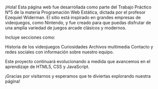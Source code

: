 ¡Hola!
Esta página web fue desarrollada como parte del Trabajo Práctico N°5 de la materia Programación Web Estática, dictada por el profesor Ezequiel Widerman.
El sitio está inspirado en grandes empresas de videojuegos, como Nintendo, y fue creado para que puedas disfrutar de una amplia variedad de juegos arcade clásicos y modernos.

Incluye secciones como:

Historia de los videojuegos
Curiosidades
Archivos multimedia
Contacto y redes sociales con información sobre nuestro equipo.

Este proyecto continuará evolucionando a medida que avancemos en el aprendizaje de HTML5, CSS y JavaScript.

¡Gracias por visitarnos y esperamos que te diviertas explorando nuestra página!
